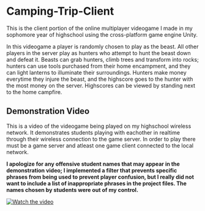 # Camping-Trip-Client

This is the client portion of the online multiplayer videogame I made in my sophomore year of highschool using the cross-platform game engine Unity.

In this videogame a player is randomly chosen to play as the beast. All other players in the server play as hunters who attempt to hunt the beast down and defeat it. Beasts can grab hunters, climb trees and transform into rocks; hunters can use tools purchased from their home encampment, and they can light lanterns to illuminate their surroundings. Hunters make money everytime they injure the beast, and the highscore goes to the hunter with the most money on the server. Highscores can be viewed by standing next to the home campfire.

## Demonstration Video

This is a video of the videogame being played on my highschool wireless network. It demonstrates students playing with eachother in realtime through their wireless connection to the game server. In order to play there must be a game server and atleast one game client connected to the local network.

**I apologize for any offensive student names that may appear in the demonstration video; I implemented a filter that prevents specific phrases from being used to prevent player confusion, but I really did not want to include a list of inappropriate phrases in the project files. The names chosen by students were out of my control.**

[![Watch the video](https://img.youtube.com/vi/JbBNw1xzAYE/maxresdefault.jpg)](https://youtu.be/JbBNw1xzAYE)
